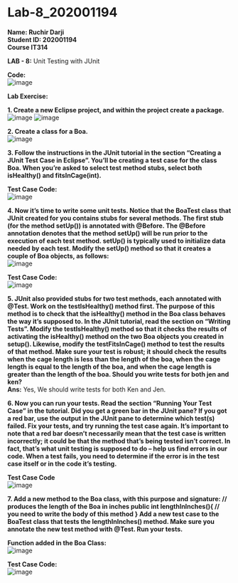 # Lab-8_202001194

**Name: Ruchir Darji**  
**Student ID: 202001194**  
**Course IT314**     

  
  
**LAB - 8:** Unit Testing with JUnit  

**Code:**  
![image](https://user-images.githubusercontent.com/107679126/233313101-670dbb01-aabd-4413-9f77-46a93d1b2552.png)

**Lab Exercise:**  

**1. Create a new Eclipse project, and within the project create a package.**  
![image](https://user-images.githubusercontent.com/107679126/233329613-65024768-062b-4454-92b3-d4d608b6ce76.png)
![image](https://user-images.githubusercontent.com/107679126/233329279-a969b410-d905-4a36-a7b6-059400851f5e.png)

**2. Create a class for a Boa.**  
![image](https://user-images.githubusercontent.com/107679126/233329398-06c1f54b-a951-4925-ae90-844e7555d242.png)

**3. Follow the instructions in the JUnit tutorial in the section “Creating a JUnit Test Case in Eclipse”. You’ll be creating a test case for the class Boa. When you’re asked to select test method stubs, select both isHealthy() and fitsInCage(int).**

**Test Case Code:**  
![image](https://user-images.githubusercontent.com/107679126/233313996-7984885d-211a-41fc-8a0e-33ff30d595e2.png)

**4. Now it’s time to write some unit tests. Notice that the BoaTest class that JUnit created for you contains stubs for several methods. The first stub (for the method setUp()) is annotated with @Before. The @Before annotation denotes that the method setUp() will be run prior to the execution of each test method. setUp() is typically used to initialize data needed by each test. Modify the setUp() method so that it creates a couple of Boa objects, as follows:**  
![image](https://user-images.githubusercontent.com/107679126/233315241-5ead53ae-259f-4ec5-b116-7f4e4e13e831.png)

**Test Case Code:**  
![image](https://user-images.githubusercontent.com/107679126/233315731-1cb718df-1efc-49f7-8445-b7006fec6a70.png)

**5. JUnit also provided stubs for two test methods, each annotated with @Test. Work on the testIsHealthy() method first. The purpose of this method is to check that the isHealthy() method in the Boa class behaves the way it’s supposed to. In the JUnit tutorial, read the section on “Writing Tests”. Modify the testIsHealthy() method so that it checks the results of activating the isHealthy() method on the two Boa objects you created in setup(). Likewise, modify the testFitsInCage() method to test the results of that method. Make sure your test is robust; it should check the results when the cage length is less than the length of the boa, when the cage length is equal to the length of the boa, and when the cage length is greater than the length of the boa. Should you write tests for both jen and ken?**  
**Ans:** Yes, We should write tests for both Ken and Jen.

**6. Now you can run your tests. Read the section “Running Your Test Case” in the tutorial. Did you get a green bar in the JUnit pane? If you got a red bar, use the output in the JUnit pane to determine which test(s) failed. Fix your tests, and try running the test case again. It’s important to note that a red bar doesn’t necessarily mean that the test case is written incorrectly; it could be that the method that’s being tested isn’t correct. In fact, that’s what unit testing is supposed to do – help us find errors in our code. When a test fails, you need to determine if the error is in the test case itself or in the code it’s testing.**    

**Test Case Code**  
![image](https://user-images.githubusercontent.com/107679126/233316055-70252c8d-2435-42fa-9038-cd505944a0d4.png)

**7. Add a new method to the Boa class, with this purpose and signature: // produces the length of the Boa in inches public int lengthInInches(){ // you need to write the body of this method } Add a new test case to the BoaTest class that tests the lengthInInches() method. Make sure you annotate the new test method with @Test. Run your tests.**  

**Function added in the Boa Class:**  
![image](https://user-images.githubusercontent.com/107679126/233316672-c31c46ac-4c27-4c12-ac06-36b9913e239e.png)

**Test Case Code:**  
![image](https://user-images.githubusercontent.com/107679126/233317041-42579e88-0655-480e-95af-6375d0cd90c1.png)
